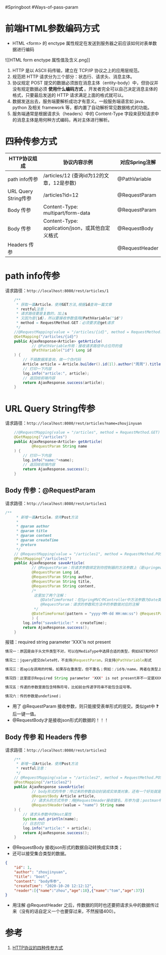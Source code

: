 #Springboot #Ways-of-pass-param

# 前端HTML参数编码方式
- HTML \<form> 的 enctype 属性规定在发送到服务器之前应该如何对表单数据进行编码

![[HTML form enctype 属性值及含义.png]]
1. HTTP 是以 ASCII 码传输，建立在 TCP/IP 协议之上的应用层规范。
2. 规范把 HTTP 请求分为三个部分：状态行、请求头、消息主体。  
3. 协议规定 POST 提交的数据必须放在消息主体（entity-body）中，但协议并没有规定数据必须 **使用什么编码方式** 。开发者完全可以自己决定消息主体的格式，只要最后发送的 HTTP 请求满足上面的格式就可以。
4. 数据发送出去，服务端要解析成功才有意义。一般服务端语言如 java、python 及相关 framework 等，都内置了自动解析常见数据格式的功能。
5. 服务端通常是根据请求头（headers）中的 Content-Type 字段来获知请求中的消息主体是用何种方式编码，再对主体进行解析。



# 四种传参方式

| HTTP协议组成           | 协议内容示例                                  | 对应Spring注解     |
| ------------------ | --------------------------------------- | -------------- |
| path info传参        | /articles/12 (查询id为12的文章，12是参数)         | @PathVariable  |
| URL Query String传参 | /articles?id=12                         | @RequestParam  |
| Body 传参            | Content-Type: multipart/form-data       | @RequestParam  |
| Body 传参            | Content-Type: application/json，或其他自定义格式 | @RequestBody   |
| Headers 传参         |                                         | @RequestHeader |

# path info传参
请求路径：`http://localhost:8080/rest/articles/1`

```java
    /**
     * 获取一篇Article，使用GET方法,根据id查询一篇文章
     * restful注意：
     * 请求路径要是复数的，加上s
     * 又因为是{id}，所以要接收参数值用@PathVariable("id")
     * method = RequestMethod.GET：必须要求是get请求
     */
    //@RequestMapping(value = "/articles/{id}", method = RequestMethod.GET)
    @GetMapping("/articles/{id}")
    public AjaxResponse<Article> getArticle(
            // @PathVariable作用：接收请求路径中占位符的值
            @PathVariable("id") Long id
    ) {
        // 不搞数据库查询，做一个伪代码
        Article article = Article.builder().id(1l).author("周周").title("z1").content("RESTful风格查询一篇文章").createTime(new Date()).build();
        // 打印一下内容
        log.info("article:", article);
        // 返回给前端内容
        return AjaxResponse.success(article);
    }
```

# URL Query String传参
请求路径：`http://localhost:8080/rest/articles?name=zhoujinyuan`

```java
    //@RequestMapping(value = "/articles", method = RequestMethod.GET)
    @GetMapping("/articles")
    public AjaxResponse<Article> getArticle(
            @RequestParam String name
    ) {
        // 打印一下内容
        log.info("name:"+name);
        // 返回给前端内容
        return AjaxResponse.success();
    }
```

## Body 传参：@RequestParam

请求路径：`http://localhost:8080/rest/articles1`

```java
/**
     * 新增一篇Article，使用Post方法
     *
     * @param author
     * @param title
     * @param content
     * @param createTime
     * @return
     */
    // @RequestMapping(value = "/articles1", method = RequestMethod.POST)
    @PostMapping("/articles1")
    public AjaxResponse saveArticle(
            // @RequestParam：将请求参数绑定到你控制器的方法参数上（是springmvc中接收普通参数的注解）
            @RequestParam Long id,
            @RequestParam String author,
            @RequestParam String title,
            @RequestParam String content,
            /*
             这里加了两个注解：
                @DateTimeFormat：在SpringMVC中Controller中方法参数为Date类型想要限定请求传入时间格式时，可以通过@DateTimeFormat来指定，但请求传入参数与指定格式不符时，会返回400错误。
                @RequestParam：请求的参数和方法中的参数做对应的注解
             */
            @DateTimeFormat(pattern = "yyyy-MM-dd HH:mm:ss") @RequestParam Date createTime
            ) {
        log.info("saveArticle:" + createTime);
        return AjaxResponse.success();
    }
```

报错：required string parameter 'XXX'is not present

```java
情况一：原因是由于头文件类型不对，可以在MediaType中选择合适的类型，例如GET和POST

情况二：jquery提交delete时，不支持@RequestParam，只支持@PathVariable形式

情况三：若api在调用的时候，如果存在重类型，但不重名；例如：/id与/name，两者在类型上是一样的

情况四：这里提示Required String parameter 'XXX' is not present并不一定是XXX的错，也有可能是后面的参数错误。总的来说就是页面传递的参数和后台接受参数名自不匹配。

情况五：传递的参数里面包含特殊符号，比如前台传递字符串不能包含逗号等。

情况六：传的参数是undefined；
```

- 用了 @RequestParam 接收参数，则只能接受表单形式的提交。类似get中 ❓ 后一键一值。
- @RequestBody才是接收json形式的数据的！！！

## Body 传参 和 Headers 传参

请求路径：`http://localhost:8080/rest/articles2`
```java
    /**
     * 新增一篇Article，使用Post方法
     * restful注意：
     */
    // @RequestMapping(value = "/articles2", method = RequestMethod.POST)
    @PostMapping("/articles2")
    public AjaxResponse saveArticle(
            // body形式的传参：传过来的参数自动封装成实体类对象，还有一个好处就是可以接收集合类型的参数。
            @RequestBody Article article,
            // 请求头的方式传参：用@RequestHeader接收键名，形参为值；postman中
            @RequestHeader(value = "name") String name
    ) {
        // 请求头参数中的Host属性
        System.out.println(name);
        // 日志打印
        log.info("article:" + article);
        return AjaxResponse.success();
    }
```

- @RequestBody 接收json形式的数据自动转换成实体类；
- 还可以接受集合类型的数据。

```json
{
    "id": 1,
    "author": "zhoujinyuan",
    "title": "boot",
    "content": "body传参",
    "createTime": "2020-10-20 12:12:12",
    "reader":[{"name":"zhou","age":18},{"name":"tom","age":37}]
}
```

- 用注解 @RequestHeader 之后，传数据的同时也还要把请求头中的数据传过来（没有的话自定义一个也要穿过来，不然报错400）。
# 参考
1. [HTTP协议的四种传参方式](https://www.cnblogs.com/jinyuanya/p/13934722.html)
